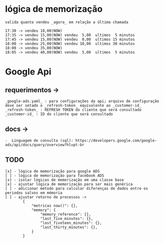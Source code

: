 # lógica de memorização

    valida quanto vendeu _agora_ em relação a última chamada

    17:30 -> vendeu 10,00(NOW)
    17:35 -> vendeu 15,00(NOW) vendeu  5,00  ultimos  5 minutos
    17:45 -> vendeu 15,00(NOW) vendeu  0,00  ultimos 15 minutos
    18:00 -> vendeu 25,00(NOW) vendeu 10,00  ultimos 30 minutos
    18:00 -> vendeu 35,00(NOW)
    18:05 -> vendeu 40,00(NOW) vendeu  5,00  ultimos  5 minutos

# Google Api

## requerimentos ->

    _google-ads.yaml_ : para configurações da api; arquivo de configuração deve ser setado o _refresh-token_ equivalente ao _customer-id_
    _refresh-token_ : REFRESH TOKEN do cliente que será consultado
    _customer-id_ : ID do cliente que será consultado

## docs ->

    -  Linguagem de consulta (sql): https://developers.google.com/google-ads/api/docs/query/overview?hl=pt-br

## TODO

    [x] - lógica de memorização para google ADS
    [ ] - lógica de memorização para facebook ADS
    [x] - isolar lógicas de memorização em uma classe base
    [x] - ajustar lógica de memorização para ser mais genérica
    [ ] - adicionar método para calcular diferenças de dados entre os periodos salvos em mémoria
    [ ] - ajustar retorno de processos -> 
            {
                "metricas now()": {},
                "memory": {
                    "memory_reference": {},
                    "last_five_minutes": {},
                    "last_fiveteen_minutes": {},
                    "last_thirty_minutes": {},
                }        
            }
            